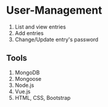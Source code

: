 # User-Management

1. List and view entries
1. Add entries
1. Change/Update entry's password

## Tools
1. MongoDB
1. Mongoose
1. Node.js
1. Vue.js
1. HTML, CSS, Bootstrap
